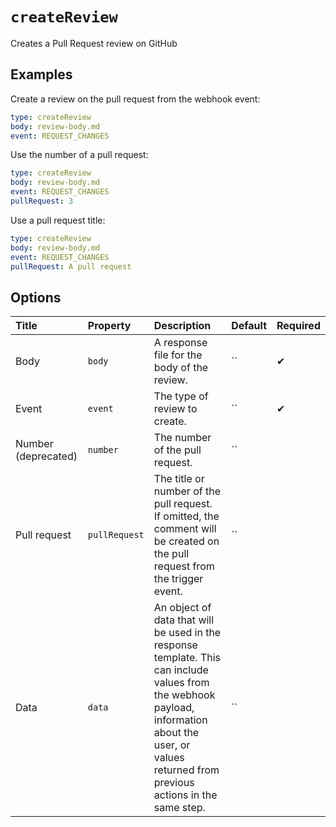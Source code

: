 # `createReview`

Creates a Pull Request review on GitHub

## Examples

Create a review on the pull request from the webhook event:

```yaml
type: createReview
body: review-body.md
event: REQUEST_CHANGES
```

Use the number of a pull request:

```yaml
type: createReview
body: review-body.md
event: REQUEST_CHANGES
pullRequest: 3
```

Use a pull request title:

```yaml
type: createReview
body: review-body.md
event: REQUEST_CHANGES
pullRequest: A pull request
```

## Options

| Title | Property | Description | Default | Required |
| :---- | :--- | :---------- | :------ | :------- |
| Body | `body` | A response file for the body of the review. | `` | ✔ |
| Event | `event` | The type of review to create. | `` | ✔ |
| Number (deprecated) | `number` | The number of the pull request. | `` |  |
| Pull request | `pullRequest` | The title or number of the pull request. If omitted, the comment will be created on the pull request from the trigger event. | `` |  |
| Data | `data` | An object of data that will be used in the response template. This can include values from the webhook payload, information about the user, or values returned from previous actions in the same step. | `` |  |

